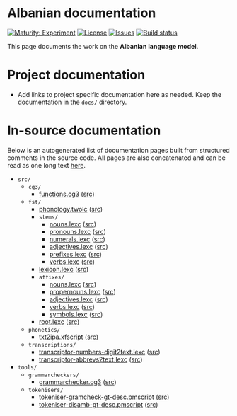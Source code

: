 # Albanian documentation

[![Maturity: Experiment](https://img.shields.io/badge/Maturity-Experiment-black.svg)](https://giellalt.github.io/MaturityClassification.html)
[![License](https://img.shields.io/github/license/giellalt/lang-sqi)](https://raw.githubusercontent.com/giellalt/lang-sqi/main/LICENSE)
[![Issues](https://img.shields.io/github/issues/giellalt/lang-sqi)](https://github.com/giellalt/lang-sqi/issues)
[![Build status](https://github.com/giellalt/lang-sqi/workflows/Speller%20CI+CD/badge.svg)](https://github.com/giellalt/lang-sqi/actions)

This page documents the work on the **Albanian language model**. 

# Project documentation

* Add links to project specific documentation here as needed. Keep the documentation in the `docs/` directory.

# In-source documentation

Below is an autogenerated list of documentation pages built from structured comments in the source code. All pages are also concatenated and can be read as one long text [here](sqi.md).

* `src/`
    * `cg3/`
        * [functions.cg3](src-cg3-functions.cg3.html) ([src](https://github.com/giellalt/lang-sqi/blob/main/src/cg3/functions.cg3))
    * `fst/`
        * [phonology.twolc](src-fst-phonology.twolc.html) ([src](https://github.com/giellalt/lang-sqi/blob/main/src/fst/phonology.twolc))
        * `stems/`
            * [nouns.lexc](src-fst-stems-nouns.lexc.html) ([src](https://github.com/giellalt/lang-sqi/blob/main/src/fst/stems/nouns.lexc))
            * [pronouns.lexc](src-fst-stems-pronouns.lexc.html) ([src](https://github.com/giellalt/lang-sqi/blob/main/src/fst/stems/pronouns.lexc))
            * [numerals.lexc](src-fst-stems-numerals.lexc.html) ([src](https://github.com/giellalt/lang-sqi/blob/main/src/fst/stems/numerals.lexc))
            * [adjectives.lexc](src-fst-stems-adjectives.lexc.html) ([src](https://github.com/giellalt/lang-sqi/blob/main/src/fst/stems/adjectives.lexc))
            * [prefixes.lexc](src-fst-stems-prefixes.lexc.html) ([src](https://github.com/giellalt/lang-sqi/blob/main/src/fst/stems/prefixes.lexc))
            * [verbs.lexc](src-fst-stems-verbs.lexc.html) ([src](https://github.com/giellalt/lang-sqi/blob/main/src/fst/stems/verbs.lexc))
        * [lexicon.lexc](src-fst-lexicon.lexc.html) ([src](https://github.com/giellalt/lang-sqi/blob/main/src/fst/lexicon.lexc))
        * `affixes/`
            * [nouns.lexc](src-fst-affixes-nouns.lexc.html) ([src](https://github.com/giellalt/lang-sqi/blob/main/src/fst/affixes/nouns.lexc))
            * [propernouns.lexc](src-fst-affixes-propernouns.lexc.html) ([src](https://github.com/giellalt/lang-sqi/blob/main/src/fst/affixes/propernouns.lexc))
            * [adjectives.lexc](src-fst-affixes-adjectives.lexc.html) ([src](https://github.com/giellalt/lang-sqi/blob/main/src/fst/affixes/adjectives.lexc))
            * [verbs.lexc](src-fst-affixes-verbs.lexc.html) ([src](https://github.com/giellalt/lang-sqi/blob/main/src/fst/affixes/verbs.lexc))
            * [symbols.lexc](src-fst-affixes-symbols.lexc.html) ([src](https://github.com/giellalt/lang-sqi/blob/main/src/fst/affixes/symbols.lexc))
        * [root.lexc](src-fst-root.lexc.html) ([src](https://github.com/giellalt/lang-sqi/blob/main/src/fst/root.lexc))
    * `phonetics/`
        * [txt2ipa.xfscript](src-phonetics-txt2ipa.xfscript.html) ([src](https://github.com/giellalt/lang-sqi/blob/main/src/phonetics/txt2ipa.xfscript))
    * `transcriptions/`
        * [transcriptor-numbers-digit2text.lexc](src-transcriptions-transcriptor-numbers-digit2text.lexc.html) ([src](https://github.com/giellalt/lang-sqi/blob/main/src/transcriptions/transcriptor-numbers-digit2text.lexc))
        * [transcriptor-abbrevs2text.lexc](src-transcriptions-transcriptor-abbrevs2text.lexc.html) ([src](https://github.com/giellalt/lang-sqi/blob/main/src/transcriptions/transcriptor-abbrevs2text.lexc))
* `tools/`
    * `grammarcheckers/`
        * [grammarchecker.cg3](tools-grammarcheckers-grammarchecker.cg3.html) ([src](https://github.com/giellalt/lang-sqi/blob/main/tools/grammarcheckers/grammarchecker.cg3))
    * `tokenisers/`
        * [tokeniser-gramcheck-gt-desc.pmscript](tools-tokenisers-tokeniser-gramcheck-gt-desc.pmscript.html) ([src](https://github.com/giellalt/lang-sqi/blob/main/tools/tokenisers/tokeniser-gramcheck-gt-desc.pmscript))
        * [tokeniser-disamb-gt-desc.pmscript](tools-tokenisers-tokeniser-disamb-gt-desc.pmscript.html) ([src](https://github.com/giellalt/lang-sqi/blob/main/tools/tokenisers/tokeniser-disamb-gt-desc.pmscript))
